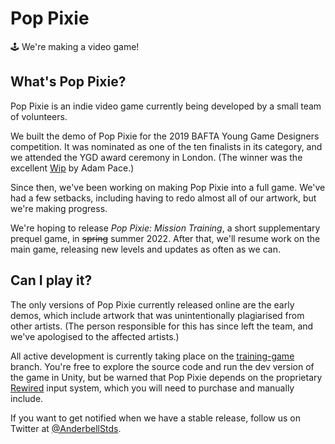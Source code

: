 # Pop Pixie

🕹 We're making a video game!

## What's Pop Pixie?

Pop Pixie is an indie video game currently being developed by a small team of volunteers.

We built the demo of Pop Pixie for the 2019 BAFTA Young Game Designers competition. It was nominated as one of the ten finalists in its category, and we attended the YGD award ceremony in London. (The winner was the excellent [Wip](http://ygd.bafta.org/competition/competition-news/2019/wip) by Adam Pace.)

Since then, we've been working on making Pop Pixie into a full game. We've had a few setbacks, including having to redo almost all of our artwork, but we're making progress.

We're hoping to release *Pop Pixie: Mission Training*, a short supplementary prequel game, in ~~spring~~ summer 2022. After that, we'll resume work on the main game, releasing new levels and updates as often as we can.

## Can I play it?

The only versions of Pop Pixie currently released online are the early demos, which include artwork that was unintentionally plagiarised from other artists. (The person responsible for this has since left the team, and we've apologised to the affected artists.)

All active development is currently taking place on the [training-game](https://github.com/anderbellstudios/pop-pixie/tree/training-game) branch. You're free to explore the source code and run the dev version of the game in Unity, but be warned that Pop Pixie depends on the proprietary [Rewired](https://assetstore.unity.com/packages/tools/utilities/rewired-21676) input system, which you will need to purchase and manually include.

If you want to get notified when we have a stable release, follow us on Twitter at [@AnderbellStds](https://twitter.com/AnderbellStds).
